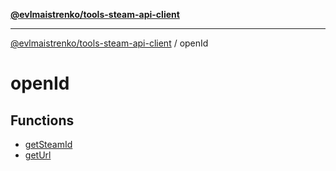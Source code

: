 [**@evlmaistrenko/tools-steam-api-client**](../../README.md)

---

[@evlmaistrenko/tools-steam-api-client](../../README.md) / openId

# openId

## Functions

- [getSteamId](functions/getSteamId.md)
- [getUrl](functions/getUrl.md)
